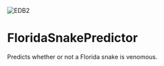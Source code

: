 ![EDB2](https://github.com/WilliamHowardGit/FloridaSnakePredictor/assets/47336206/e2075857-787c-4295-8aa8-ff930311c0b0)

# FloridaSnakePredictor
Predicts whether or not a Florida snake is venomous.


